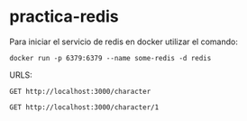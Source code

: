 # practica-redis


Para iniciar el servicio de redis en docker utilizar el comando:
```
docker run -p 6379:6379 --name some-redis -d redis
```

URLS:
```
GET http://localhost:3000/character

GET http://localhost:3000/character/1
```
